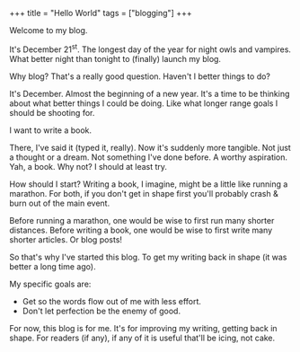 +++
title = "Hello World"
tags =  ["blogging"]
+++

Welcome to my blog.
<!--more-->

It's December 21<sup>st</sup>.
The longest day of the year for night owls and vampires.
What better night than tonight to (finally) launch my blog.

Why blog? That's a really good question.  Haven't I better things to do?

It's December. Almost the beginning of a new year.
It's a time to be thinking about what better things I could be doing.
Like what longer range goals I should be shooting for.

I want to write a book.

There, I've said it (typed it, really).
Now it's suddenly more tangible. Not just a thought or a dream.
Not something I've done before. A worthy aspiration.
Yah, a book. Why not? I should at least try.

How should I start?
Writing a book, I imagine, might be a little like running a marathon.
For both, if you don't get in shape first
you'll probably crash & burn out of the main event.

Before running a marathon, one would be wise to first run many shorter distances.
Before writing a book, one would be wise to first write many shorter articles.
Or blog posts!

So that's why I've started this blog.
To get my writing back in shape (it was better a long time ago).

My specific goals are:

- Get so the words flow out of me with less effort.
- Don't let perfection be the enemy of good.

For now, this blog is for me.
It's for improving my writing, getting back in shape.
For readers (if any), if any of it is useful that'll be icing, not cake.
